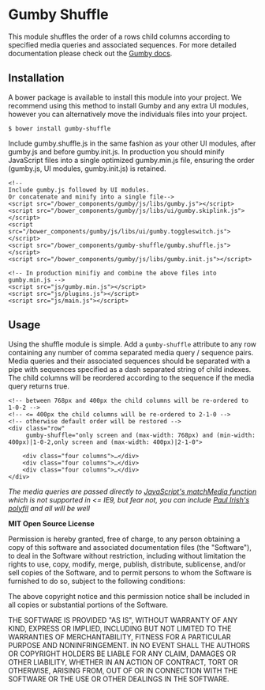 Gumby Shuffle
=============

This module shuffles the order of a rows child columns according to specified media queries and associated sequences. For more detailed documentation please check out the [Gumby docs](http://gumbyframework.com).

Installation
------------

A bower package is available to install this module into your project. We recommend using this method to install Gumby and any extra UI modules, however you can alternatively move the individuals files into your project.

	$ bower install gumby-shuffle

Include gumby.shuffle.js in the same fashion as your other UI modules, after gumby.js and before gumby.init.js. In production you should minify JavaScript files into a single optimized gumby.min.js file, ensuring the order (gumby.js, UI modules, gumby.init.js) is retained. 

	<!--
	Include gumby.js followed by UI modules.
	Or concatenate and minify into a single file-->
	<script src="/bower_components/gumby/js/libs/gumby.js"></script>
	<script src="/bower_components/gumby/js/libs/ui/gumby.skiplink.js"></script>
	<script src="/bower_components/gumby/js/libs/ui/gumby.toggleswitch.js"></script>
	<script src="/bower_components/gumby-shuffle/gumby.shuffle.js"></script>
	<script src="/bower_components/gumby/js/libs/gumby.init.js"></script>
	
	<!-- In production minifiy and combine the above files into gumby.min.js -->
	<script src="js/gumby.min.js"></script>
	<script src="js/plugins.js"></script>
	<script src="js/main.js"></script>

Usage
-----

Using the shuffle module is simple. Add a `gumby-shuffle` attribute to any row containing any number of comma separated media query / sequence pairs. Media queries and their associated sequences should be separated with a pipe with sequences specified as a dash separated string of child indexes. The child columns will be reordered according to the sequence if the media query returns true.

	<!-- between 768px and 400px the child columns will be re-ordered to 1-0-2 -->
	<!-- <= 400px the child columns will be re-ordered to 2-1-0 -->
	<!-- otherwise default order will be restored -->
	<div class="row" 
		 gumby-shuffle="only screen and (max-width: 768px) and (min-width: 400px)|1-0-2,only screen and (max-width: 400px)|2-1-0">
		
		<div class="four columns">…</div>
		<div class="four columns">…</div>
		<div class="four columns">…</div>
	</div>
	
*The media queries are passed directly to [JavaScript's matchMedia function](https://developer.mozilla.org/en-US/docs/Web/API/window.matchMedia) which is not supported in <= IE9, but fear not, you can include [Paul Irish's polyfil](https://github.com/paulirish/matchMedia.js/) and all will be well*


**MIT Open Source License**

Permission is hereby granted, free of charge, to any person obtaining a copy of this software and associated
documentation files (the "Software"), to deal in the Software without restriction, including without limitation the
rights to use, copy, modify, merge, publish, distribute, sublicense, and/or sell copies of the Software, and to permit
persons to whom the Software is furnished to do so, subject to the following conditions:

The above copyright notice and this permission notice shall be included in all copies or substantial portions of the
Software.

THE SOFTWARE IS PROVIDED "AS IS", WITHOUT WARRANTY OF ANY KIND, EXPRESS OR IMPLIED, INCLUDING BUT NOT LIMITED TO THE
WARRANTIES OF MERCHANTABILITY, FITNESS FOR A PARTICULAR PURPOSE AND NONINFRINGEMENT. IN NO EVENT SHALL THE AUTHORS OR
COPYRIGHT HOLDERS BE LIABLE FOR ANY CLAIM, DAMAGES OR OTHER LIABILITY, WHETHER IN AN ACTION OF CONTRACT, TORT OR
OTHERWISE, ARISING FROM, OUT OF OR IN CONNECTION WITH THE SOFTWARE OR THE USE OR OTHER DEALINGS IN THE SOFTWARE.

	
	
